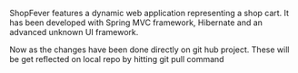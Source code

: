 
ShopFever features a dynamic web application representing a shop cart. It has been developed with Spring MVC framework, Hibernate
and an advanced unknown UI framework.

Now as the changes have been done directly on git hub project. These will be get reflected on local repo by hitting git pull command
